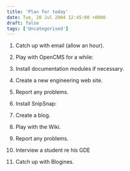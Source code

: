 ```yaml
---
title: 'Plan for today'
date: Tue, 20 Jul 2004 12:45:00 +0000
draft: false
tags: ['Uncategorised']
---
```


1.  Catch up with email (allow an hour).
2.  Play with OpenCMS for a while:
    
3.  Install documentation modules if necessary.
    
4.  Create a new engineering web site.
    
5.  Report any problems.
    
6.  Install SnipSnap:
    
7.  Create a blog.
    
8.  Play with the Wiki.
    
9.  Report any problems.
    
10.  Interview a student re his GDE
    
11.  Catch up with Blogines.